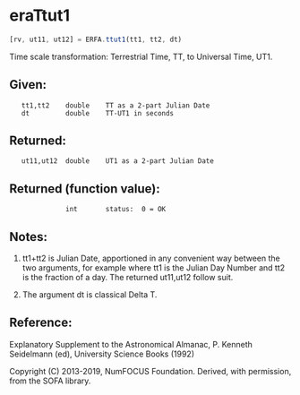 # eraTtut1

```js
[rv, ut11, ut12] = ERFA.ttut1(tt1, tt2, dt)
```

Time scale transformation:  Terrestrial Time, TT, to Universal Time,
UT1.

## Given:
```
   tt1,tt2    double    TT as a 2-part Julian Date
   dt         double    TT-UT1 in seconds
```

## Returned:
```
   ut11,ut12  double    UT1 as a 2-part Julian Date
```

## Returned (function value):
```
              int       status:  0 = OK
```

## Notes:

1) tt1+tt2 is Julian Date, apportioned in any convenient way between
   the two arguments, for example where tt1 is the Julian Day Number
   and tt2 is the fraction of a day.  The returned ut11,ut12 follow
   suit.

2) The argument dt is classical Delta T.

## Reference:

   Explanatory Supplement to the Astronomical Almanac,
   P. Kenneth Seidelmann (ed), University Science Books (1992)

Copyright (C) 2013-2019, NumFOCUS Foundation.
Derived, with permission, from the SOFA library.
